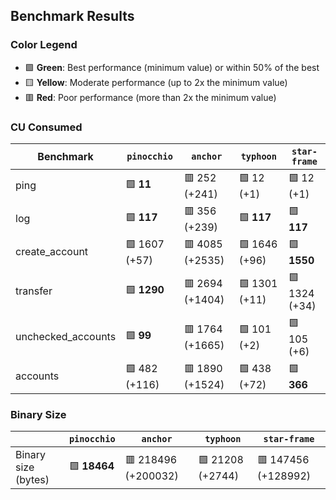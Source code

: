 ## Benchmark Results

### Color Legend

- 🟩 **Green**: Best performance (minimum value) or within 50% of the best
- 🟨 **Yellow**: Moderate performance (up to 2x the minimum value)
- 🟥 **Red**: Poor performance (more than 2x the minimum value)

### CU Consumed

| Benchmark     | `pinocchio`     | `anchor`          | `typhoon`    | `star-frame`   |
| ------------- | --------------- | ----------------- | ------------ | -------------- |
| ping | 🟩 **11** | 🟥 252 (+241) | 🟩 12 (+1) | 🟩 12 (+1) |
| log | 🟩 **117** | 🟥 356 (+239) | 🟩 **117** | 🟩 **117** |
| create_account | 🟩 1607 (+57) | 🟥 4085 (+2535) | 🟩 1646 (+96) | 🟩 **1550** |
| transfer | 🟩 **1290** | 🟥 2694 (+1404) | 🟩 1301 (+11) | 🟩 1324 (+34) |
| unchecked_accounts | 🟩 **99** | 🟥 1764 (+1665) | 🟩 101 (+2) | 🟩 105 (+6) |
| accounts | 🟩 482 (+116) | 🟥 1890 (+1524) | 🟩 438 (+72) | 🟩 **366** |

### Binary Size

|                     | `pinocchio`     | `anchor`            | `typhoon`| `star-frame`   |
| ------------------- | --------------- | ------------------- | -------- | -------------- |
| Binary size (bytes) | 🟩 **18464** | 🟥 218496 (+200032) | 🟩 21208 (+2744) | 🟥 147456 (+128992) |
